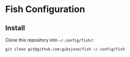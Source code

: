 # Fish Configuration

## Install
Clone this repository into `~/.config/fish/`:
```fish
git clone git@github.com:gibsjose/fish ~/.config/fish
```
